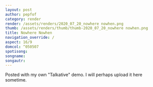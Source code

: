 ```yaml
---
layout: post
author: pepfof
category: render
render: /assets/renders/2020_07_20_nowhere nowhen.png
thumb: /assets/renders/thumb/thumb-2020_07_20_nowhere nowhen.png
title: Nowhere Nowhen
navigation_override: /
aspect: 16/9
domcol: ^050507
spotisong: 
songname: 
songautr: 
---
```


<!--USER BEGIN 1-->

<!--USER END 1-->

<!--more-->
<!--USER BEGIN 2-->
Posted with my own "Talkative" demo. I will perhaps upload it here sometime.

<!--USER END 2-->

